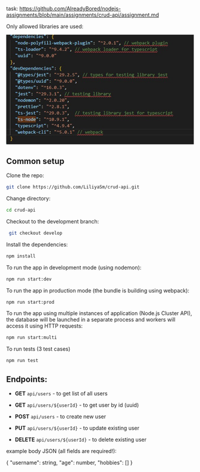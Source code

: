 task: https://github.com/AlreadyBored/nodejs-assignments/blob/main/assignments/crud-api/assignment.md

Only allowed libraries are used:

![](dependencies.jpg)
## Common setup

Clone the repo:

```bash
git clone https://github.com/LiliyaSm/crud-api.git

```

Change directory:

```bash
cd crud-api
```

Checkout to the development branch:

```bash
 git checkout develop
```

Install the dependencies:

```bash
npm install
```

To run the app in development mode (using nodemon):

```bash
npm run start:dev
```

To run the app in production mode (the bundle is building using webpack):

```bash
npm run start:prod
```

To run the app using multiple instances of application (Node.js Cluster API),
the database will be launched in a separate process and workers will access it using HTTP requests:

```bash
npm run start:multi
```

To run tests (3 test cases)

```bash
npm run test
```

## Endpoints:

- **GET** `api/users` - to get list of all users

- **GET** `api/users/${userId}` - to get user by id (uuid)

- **POST** `api/users` - to create new user

- **PUT** `api/users/${userId}` - to update existing user

- **DELETE**  `api/users/${userId}` - to delete existing user

example body JSON (all fields are required!):

{
  "username": string,
  "age": number,
  "hobbies": []
}